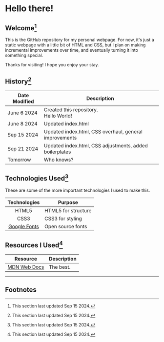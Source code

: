 # Hello there!

## Welcome[^1]

This is the GitHub repository for my personal webpage. For now, it's just a static webpage with a little bit of HTML and CSS, but I plan on making incremental improvements over time, and eventually turning it into something special.

Thanks for visiting! I hope you enjoy your stay.

## History[^2]

| Date Modified | Description |
|---------------|-------------|
| June 6 2024 | Created this repository.<br> Hello World! |
| June 8 2024 | Updated index.html |
| Sep 15 2024 | Updated index.html, CSS overhaul, general improvements |
| Sep 21 2024 | Updated index.html, CSS adjustments, added boilerplates |
| Tomorrow | Who knows? |

## Technologies Used[^3]

These are some of the more important technologies I used to make this.

| Technologies | Purpose |
|:------------:|---------|
| HTML5 | HTML5 for structure |
| CSS3 | CSS3 for styling |
| <a href="https://fonts.google.com/">Google Fonts</a> | Open source fonts |


## Resources I Used[^4]

| Resource | Description |
|---------------|-------------|
| <a href="https://developer.mozilla.org/en-US/" target="_blank">MDN Web Docs</a> | The best. |

<hr>

## Footnotes

[^1]: This section last updated Sep 15 2024.
[^2]: This section last updated Sep 15 2024.
[^3]: This section last updated Sep 15 2024.
[^4]: This section last updated Sep 15 2024.
